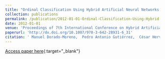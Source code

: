 ```yaml
---
title: "Ordinal Classification Using Hybrid Artificial Neural Networks with Projection and Kernel Basis Functions"
collection: publications
permalink: /publication/2012-01-01-Ordinal-Classification-Using-Hybrid-Artificial-Neural-Networks-with-Projection-and-Kernel-Basis-Functions
date: 2012-01-01
venue: 'Proceedings of 7th International Conference on Hybrid Artificial Intelligence Systems (HAIS2012)'
paperurl: 'http://dx.doi.org/10.1007/978-3-642-28931-6_31'
citation: ' Manuel Dorado-Moreno,  Pedro Antonio Gutiérrez,  César Hervás-Martínez, &quot;Ordinal Classification Using Hybrid Artificial Neural Networks with Projection and Kernel Basis Functions.&quot; Proceedings of 7th International Conference on Hybrid Artificial Intelligence Systems (HAIS2012), 2012, pp.319–330.'
---
```

[Access paper here](http://dx.doi.org/10.1007/978-3-642-28931-6_31){:target="_blank"}
